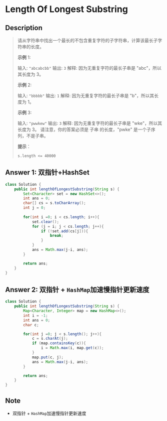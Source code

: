 # Length Of Longest Substring

## Description

> 请从字符串中找出一个最长的不包含重复字符的子字符串，计算该最长子字符串的长度。
>
>  
>
> **示例** 1:
>
> 输入: `"abcabcbb"`
> 输出: `3` 
> 解释: 因为无重复字符的最长子串是 "abc"，所以其长度为 3。
>
> **示例** 2:
>
> 输入: `"bbbbb"`
> 输出: `1`
> 解释: 因为无重复字符的最长子串是 "b"，所以其长度为 1。
>
> **示例** 3:
>
> 输入: `"pwwkew"`
> 输出: `3`
> 解释: 因为无重复字符的最长子串是 "wke"，所以其长度为 3。
>      请注意，你的答案必须是 子串 的长度，"pwke" 是一个子序列，不是子串。
>
> **提示**：
>
> `s.length <= 40000`

## Answer 1: 双指针+HashSet

```java
class Solution {
    public int lengthOfLongestSubstring(String s) {
        Set<Character> set = new HashSet<>();
        int ans = 0;
        char[] cs = s.toCharArray();
        int j = 0;
        
        for(int i =0; i < cs.length; i++){
            set.clear();
            for (j = i; j < cs.length; j++){
                if (!set.add(cs[j])){
                    break;
                }
            }
            ans = Math.max(j-i, ans);
        }

        return ans;
    }
}
```

## Answer 2: 双指针 + `HashMap`加速慢指针更新速度

```java
class Solution {
    public int lengthOfLongestSubstring(String s) {
        Map<Character, Integer> map = new HashMap<>();
        int i = -1;
        int ans = 0;
        char c;

        for(int j =0; j < s.length(); j++){
            c = s.charAt(j);
            if (map.containsKey(c)){
                i = Math.max(i, map.get(c));
            }
            map.put(c, j);
            ans = Math.max(j-i, ans);
        }

        return ans;
    }
}
```

## Note

- 双指针 + `HashMap`加速慢指针更新速度
